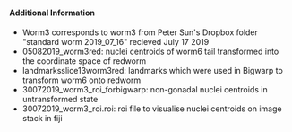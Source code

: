 #### Additional Information
- Worm3 corresponds to worm3 from Peter Sun's Dropbox folder "standard worm 2019_07_16" recieved July 17 2019
- 05082019_worm3red: nuclei centroids of worm6 tail transformed into the coordinate space of redworm
- landmarksslice13worm3red: landmarks which were used in Bigwarp to transform worm6 onto redworm
- 30072019_worm3_roi_forbigwarp: non-gonadal nuclei centroids in untransformed state
- 30072019_worm3_roi.roi: roi file to visualise nuclei centroids on image stack in fiji



